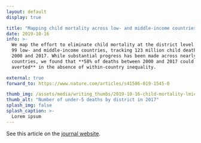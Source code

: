 ```yaml
---
layout: default
display: true

title: "Mapping child mortality across low- and middle-income countries"
date: 2019-10-16
info: >-
  We map the effort to eliminate child mortality at the district level across 
  99 low- and middle-income countries, tracking 123 million child deaths between
  2000 and 2017. While substantial progress has been made across nearly all
  countries, we found that **58% of deaths between 2000 and 2017 could have been
  averted** in the absence of within-country inequality.

external: true
forward_to: https://www.nature.com/articles/s41586-019-1545-0

thumb_img: /assets/media/writing_thumbs/2019-10-16-child-mortality-lmics.png
thumb_alt: "Number of under-5 deaths by district in 2017"
splash_img: false
splash_caption: >-
  Lorem ipsum
---
```


See this article on the [journal website](https://www.nature.com/articles/s41586-019-1545-0).